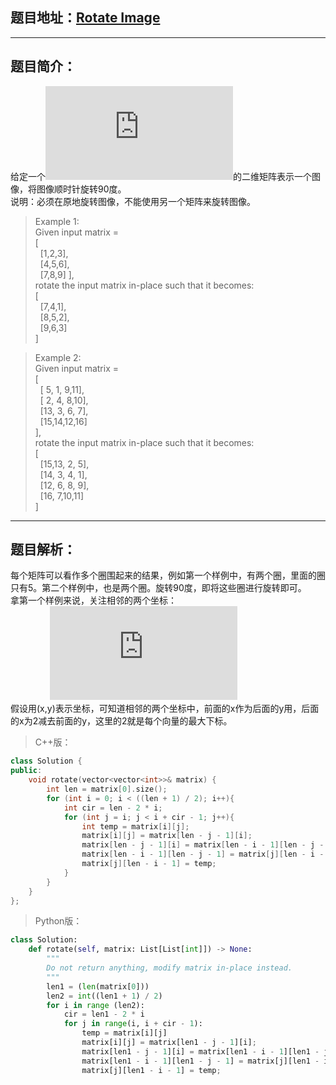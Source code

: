 ## 题目地址：[Rotate Image](https://leetcode.com/problems/rotate-image/)
--- 
## 题目简介：
给定一个![NxN](https://private.codecogs.com/gif.latex?n%5Ctimes%20n)的二维矩阵表示一个图像，将图像顺时针旋转90度。  
说明：必须在原地旋转图像，不能使用另一个矩阵来旋转图像。   
> Example 1:   
> Given input matrix =   
> [  
> &nbsp;&nbsp;[1,2,3],  
> &nbsp;&nbsp;[4,5,6],  
> &nbsp;&nbsp;[7,8,9] 
> ],  
> rotate the input matrix in-place such that it becomes:  
> [  
> &nbsp;&nbsp;[7,4,1],  
> &nbsp;&nbsp;[8,5,2],  
> &nbsp;&nbsp;[9,6,3]  
> ]  
  
> Example 2:  
> Given input matrix =  
> [  
> &nbsp;&nbsp;[&nbsp;5,&nbsp;1,&nbsp;9,11],  
> &nbsp;&nbsp;[&nbsp;2,&nbsp;4,&nbsp;8,10],  
> &nbsp;&nbsp;[13,&nbsp;3,&nbsp;6,&nbsp;7],  
> &nbsp;&nbsp;[15,14,12,16]  
> ],     
> rotate the input matrix in-place such that it becomes:   
> [   
> &nbsp;&nbsp;[15,13,&nbsp;2,&nbsp;5],   
> &nbsp;&nbsp;[14,&nbsp;3,&nbsp;4,&nbsp;1],  
> &nbsp;&nbsp;[12,&nbsp;6,&nbsp;8,&nbsp;9],  
> &nbsp;&nbsp;[16,&nbsp;7,10,11]  
> ]   

---
## 题目解析：   
每个矩阵可以看作多个圈围起来的结果，例如第一个样例中，有两个圈，里面的圈只有5。第二个样例中，也是两个圈。旋转90度，即将这些圈进行旋转即可。  
拿第一个样例来说，关注相邻的两个坐标：  
&nbsp;&nbsp;&nbsp;&nbsp;&nbsp;&nbsp;&nbsp;&nbsp;&nbsp;&nbsp;&nbsp;&nbsp;&nbsp;&nbsp;&nbsp;&nbsp;![matrix](https://private.codecogs.com/gif.latex?%5Cbegin%7Bmatrix%7D%280%2C0%29-%3E%280%2C2%29%3D%280%2C%202%20-%200%29%20%5C%5C%20%280%2C2%29-%3E%282%2C2%29%3D%282%2C%202%20-%200%29%20%5C%5C%20%282%2C2%29-%3E%282%2C0%29%3D%282%2C%202%20-%202%29%20%5C%5C%20%282%2C0%29-%20%3E%280%2C0%29%3D%280%2C%202%20-%202%29%20%5Cend%7Bmatrix%7D)   
假设用(x,y)表示坐标，可知道相邻的两个坐标中，前面的x作为后面的y用，后面的x为2减去前面的y，这里的2就是每个向量的最大下标。  
> C++版：

```c++
class Solution {
public:
    void rotate(vector<vector<int>>& matrix) {
        int len = matrix[0].size();
        for (int i = 0; i < ((len + 1) / 2); i++){
            int cir = len - 2 * i;
            for (int j = i; j < i + cir - 1; j++){
                int temp = matrix[i][j];
                matrix[i][j] = matrix[len - j - 1][i];
                matrix[len - j - 1][i] = matrix[len - i - 1][len - j - 1];
                matrix[len - i - 1][len - j - 1] = matrix[j][len - i - 1];
                matrix[j][len - i - 1] = temp;
            }
        }
    }
};
```
>Python版：

```python
class Solution:
    def rotate(self, matrix: List[List[int]]) -> None:
        """
        Do not return anything, modify matrix in-place instead.
        """
        len1 = (len(matrix[0]))
        len2 = int((len1 + 1) / 2)
        for i in range (len2):
            cir = len1 - 2 * i
            for j in range(i, i + cir - 1):
                temp = matrix[i][j]
                matrix[i][j] = matrix[len1 - j - 1][i];
                matrix[len1 - j - 1][i] = matrix[len1 - i - 1][len1 - j - 1];
                matrix[len1 - i - 1][len1 - j - 1] = matrix[j][len1 - i - 1];
                matrix[j][len1 - i - 1] = temp;
```
